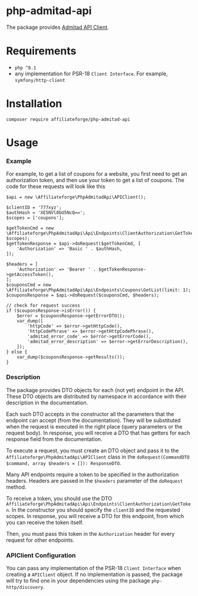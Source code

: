 # php-admitad-api

The package provides [Admitad API Client](https://developers.admitad.com/hc/en-us/articles/7981317512337-Introduction).  

# Requirements

- `php ^8.1`
- any implementation for PSR-18 `Client Interface`. For example, `symfony/http-client`

# Installation

`composer require affiliateforge/php-admitad-api`

# Usage

### Example
For example, to get a list of coupons for a website, you first need to get an authorization token, and then 
use your token to get a list of coupons. The code for these requests will look like this

```
$api = new \Affiliateforge\PhpAdmitadApi\APIClient();

$clientID = '777xyz'; 
$authHash = 'XE5NVl0bU5NcQ==';
$scopes = ['coupons'];

$getTokenCmd = new \Affiliateforge\PhpAdmitadApi\Api\Endpoints\ClientAuthorization\GetToken($clientID, $scopes);
$getTokenResponse = $api->doRequest($getTokenCmd, [
    'Authorization' => 'Basic ' . $authHash,
]);

$headers = [
    'Authorization' => 'Bearer ' . $getTokenResponse->getAccessToken(),
];
$couponsCmd = new \Affiliateforge\PhpAdmitadApi\Api\Endpoints\Coupons\GetList(limit: 1);
$couponsResponse = $api->doRequest($couponsCmd, $headers);

// check for request success
if ($couponsResponse->isError()) {
    $error = $couponsResponse->getErrorDTO();
    var_dump([
        'httpCode' => $error->getHttpCode(),
        'httpCodePhrase' => $error->getHttpCodePhrase(),
        'admitad_error_code' => $error->getErrorCode(),
        'admitad_error_description' => $error->getErrorDescription(),
    ]);
} else {
    var_dump($couponsResponse->getResults());
}
```

### Description

The package provides DTO objects for each (not yet) endpoint in the API. These DTO objects are distributed by namespace in accordance with their description in the documentation.

Each such DTO accepts in the constructor all the parameters that the endpoint can accept (from the documentation). They will be substituted when the request is executed in the right place (query parameters or the request body).
In response, you will receive a DTO that has getters for each response field from the documentation.

To execute a request, you must create an DTO object and pass it to the `Affiliateforge\PhpAdmitadApi\APIClient` class in the `doRequest(CommandDTO $command, array $headers = []): ResponseDTO`.

Many API endpoints require a token to be specified in the authorization headers. Headers are passed in the `$headers` parameter of the `doRequest` method.

To receive a token, you should use the DTO `Affiliateforge\PhpAdmitadApi\Api\Endpoints\ClientAuthorization\GetToken`.
In the constructor you should specify the `clientID` and the requested scopes. 
In response, you will receive a DTO for this endpoint, from which you can receive the token itself.

Then, you must pass this token in the `Authorization` header for every request for other endpoints.

### APIClient Configuration

You can pass any implementation of the PSR-18 `Client Interface` when creating a `APIClient` object. If no implementation is passed, the package will try to find one in your dependencies using the package `php-http/discovery`.

